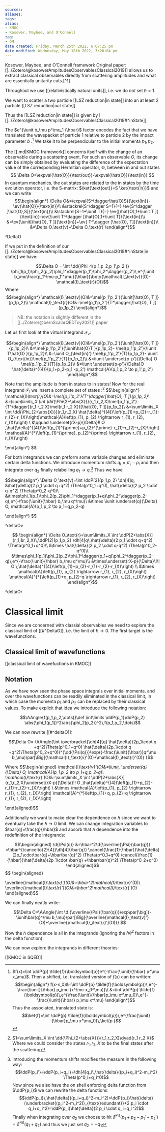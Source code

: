 ```yaml
---
sources:
aliases: 
tags: 
alias:
- KMOC
- Kosower, Maybee, and O’Connell
tag:
- QM
date created: Friday, March 25th 2022, 6:07:25 pm
date modified: Wednesday, May 18th 2022, 3:20:04 pm
---
```

Kosower, Maybee, and O’Connell framework
$\newcommand{\d}[1]{\,\mathrm{d}#1\,}$
$\newcommand{\dd}[2][]{\,\mathrm{d}^{#1}#2\,}$
$\newcommand{\dh}[2][]{\,\mathrm{ \hat{d}}^{#1}#2\,}$
$\newcommand{\ddP}[2][]{\,\mathrm{d}\Phi_{#1}(#2)\,}$
$\newcommand{\AAngle}[1]{\Bigg\langle\hspace{-0.6em}\Bigg\langle #1\Bigg\rangle\hspace{-0.6em}\Bigg\rangle}$
$\newcommand{\def}{\coloneqq}$
Original paper:
[[../Zotero/@kosowerAmplitudesObservablesClassical2019]]
$\newcommand{\par}[2][]{#1(#2 #1)}$
allows us to extract classical observables directly from scattering amplitudes and what are essentially unitarity cuts.[^1]

Throughout we use [[relativistically natural units]], i.e. we do *not* set $\hbar=1$.

We want to scatter a two particle [[LSZ reduction|in state]] into an at least 2 particle [[LSZ reduction|out state]]. 

Thus the [[LSZ reduction|in state]] is given by 
![[../Zotero/@kosowerAmplitudesObservablesClassical2019#^inState]]



The $e^{\iunit b_\mu p^\mu_1 /\hbar}$ factor encodes the fact that we have translated the wavepacket of particle $1$ relative to particle $2$ by the impact parameter $b$ .[^2] We take it to be perpendicular to the initial momenta $p_1,p_2$.

The [[.md|KMOC framework]] concerns itself with the change of an observable during a scattering event. For such an observable ${O}$, its change can be simply obtained by evaluating the difference of the expectation value of the corresponding Hermitian operator, $\mathbb{O}$, between in and out states
$$
\Delta O=\expval{\hat{O}}{\text{out}}-\expval{\hat{O}}{\text{in}}
$$
In quantum mechanics, the out states are related to the in states by the time evolution operator, i.e. the S-matrix: $\ket{\text{out}}=S \ket{\text{in}}$ and we can write
$$\begin{align*}
\Delta O&=\expval{S^\dagger\hat{O}S}{\text{in}}-\ev{\hat{O}}{\text{in}}\\
&\stackrel{S^\dagger S=1}{=} \ev{S^\dagger [\hat{O},S]}{\text{in}}\\
&\stackrel{S=1+\iunit T}{=} \ev{[\hat{O},1+\iunit T ]}{\text{in}}-\ev{\iunit T^\dagger [\hat{O},1+\iunit T]}{\text{in}}\\
&=\ev{\iunit[\hat{O}, T ]}{\text{in}}+\ev{ T^\dagger [\hat{O}, T]}{\text{in}}\\
&=\Delta O_\text{v}+\Delta O_\text{r}
\end{align*}$$

^DeltaO

If we put in the definition of our [[../Zotero/@kosowerAmplitudesObservablesClassical2019#^inState|in state]] we have:


$$\Delta O = \int \dd{\Phi_4(p_1,p_2,p_1',p_2')} \phi_1(p_1)\phi_2(p_2)\phi_1^\dagger(p_1')\phi_2^\dagger(p_2')\,e^{\iunit b_\mu\frac{p_1^\mu-p_1'^\mu}{\hbar}}\bqty{\mathcal{I_\text{v}}(O)-\mathcal{I}_\text{r}(O)}$$
Where 
$$\begin{align*}
\mathcal{I}_\text{v}(O)&=\mel{p_1'p_2'}{\iunit[\hat{O}, T ]}{p_1p_2}\\
\mathcal{I}_\text{r}(O)&=\mel{p_1'p_2'}{T^\dagger[\hat{O}, T ]}{p_1p_2}
\end{align*}$$
>NB: the notation is slightly different in the [[../Zotero/@bernScalarQEDToy2021]] paper

Let us first look at the virtual integrand $\mathcal{I}_\text{v}$:

$$\begin{align*}
\mathcal{I}_\text{v}(O)&=\mel{p_1'p_2'}{\iunit[\hat{O}, T ]}{p_1p_2}\\
&=\mel{p_1'p_2'}{\iunit\hat{O}T }{p_1p_2}- \mel{p_1'p_2'}{\iunit T\hat{O} }{p_1p_2}\\
&=\iunit O_{\text{in}'} \mel{p_1'p_2'}{T}{p_1p_2}- \iunit O_{\text{in}}\mel{p_1'p_2'}{T}{p_1p_2}\\
&=\iunit \underset{p-p'}{\Delta} O \mel{p_1'p_2'}{T}{p_1p_2}\\
&=\iunit \underset{p-p'}{\Delta}O \hat{\delta}^{(4)}(p_1+p_2-p_1'-p_2') \mathcal{A}(p_1,p_2 \to p_1',p_2')
\end{align*}$$

Note that the amplitude is from in states to in states!
Now for the real integrand $\mathcal{I}_\text{r}$ we insert a complete set of states :[^3]
$$\begin{align*}
\mathcal{I}_\text{r}(O)&=\mel{p_1'p_2'}{T^\dagger[\hat{O}, T ]}{p_1p_2}\\
&=\sum\limits_X \int \dd{\Phi_{2+\abs{X}}}(r_1,r_2,X)\mel{p_1'p_2'}{T^\dagger}{r_1 r_2 X}\mel{r_1 r_2 X}{[\hat{O}, T ]}{p_1p_2}\\
&=\sum\limits_X \int \dd{\Phi_{2+\abs{X}}}(r_1,r_2,X)  \hat{\delta}^{(4)}\left(p_{1}+p_{2}-r_{1}-r_{2}-r_{X}\right)\mathcal{A}\left(p_{1}, p_{2} \rightarrow r_{1}, r_{2}, r_{X}\right) \\
&\qquad \underset{rX-p}{\Delta}\!\! O \,\hat{\delta}^{(4)}\left(p_{1}^{\prime}+p_{2}^{\prime}-r_{1}-r_{2}-r_{X}\right)   \mathcal{A}^{*}\left(p_{1}^{\prime}, p_{2}^{\prime} \rightarrow r_{1}, r_{2}, r_{X}\right)

\end{align*}
$$

For both integrands we can preform some variable changes and eliminate certain delta functions. We introduce momentum shifts $q_i=p'_i-p_i$ and then integrate over $q_2$ finally relabelling $q_1 \to q$.[^4] Thus we have

$$\begin{align*}
\Delta O_\text{v}=\int \ddP[2]{p_1,p_2} \dh[4]q\, &\hat{\delta}(2 p_1 \cdot q+q^2) \Theta(p^0_1+q^0)\, \hat{\delta}(2 p_2 \cdot q-q^2) \Theta(p^0_2-q^0)\\
&\times\phi_1(p_1)\phi_2(p_2)\phi_1^\dagger(p_1+q)\phi_2^\dagger(p_2-q)\,e^{-\frac{\iunit}{\hbar} b_\mu q^\mu}\\
&\times \iunit \underset{q}{\Delta} O\, \mathcal{A}(p_1,p_2 \to p_1+q,p_2-q)

\end{align*}
$$

^deltaOv


$$
\begin{align*}
\Delta O_\text{r}=\sum\limits_X \int \ddP[2+\abs{X}]{r_1,&r_2,X}\,\ddP[2]{p_1,p_2} \dh[4]q\,\hat{\delta}(2 p_1 \cdot q+q^2) \Theta(p^0_1+q^0)\\
&\times \hat{\delta}(2 p_2 \cdot q-q^2) \Theta(p^0_2-q^0)\\
&\times\phi_1(p_1)\phi_2(p_2)\phi_1^\dagger(p_1+q)\phi_2^\dagger(p_2-q)\,e^{-\frac{\iunit}{\hbar} b_\mu q^\mu}\\
&\times\underset{rX-p}{\Delta}\!\! O \,\hat{\delta}^{(4)}\left(p_{1}+p_{2}-r_{1}-r_{2}-r_{X}\right) \\
&\times   \mathcal{A}\left(p_{1}, p_{2} \rightarrow r_{1}, r_{2}, r_{X}\right) \mathcal{A}^{*}\left(p_{1}+q, p_{2}-q \rightarrow r_{1}, r_{2}, r_{X}\right)
\end{align*}$$

^deltaOr

# Classical limit

Since we are concerned with classial observables we need to explore the classical limit of [[#^DeltaO]], i.e. the limit of $\hbar \to 0$. The first target is the wavefunctions. 

## Classical limit of wavefunctions

[[classical limit of wavefuctions in KMOC]]

## Notation

As we have now seen the phase space integrals over initial momenta, and over the wavefunctions can be readily eliminated in the classical limit, in which case the momenta   $p_1$ and $p_2$ can be replaced by their classical values. To make explicit that idea we introduce the following notation:



$$\AAngle{f(p_1,p_2,\dots)}\def \int\limits \ddP{p_1}\ddP{p_2} \abs{\phi_1(p_1)}^2\abs{\phi_2(p_2)}^2\,f(p_1,p_2,\dots)$$

We can now rewrite [[#^deltaO]]:

$$\Delta O= \AAngle{\int \overbracket{\dh[4]{q} \hat{\delta}(2p_1\cdot q +q^2)\Theta(p^0_1+q^0)  \hat{\delta}(2p_1\cdot q +q^2)\Theta(p^0_2+q^0)}^{\dd{\Psi(q)}}\exp({-\frac{\iunit}{\hbar}}q^\mu b_\mu)\par[\Big]{\mathcal{I}_\text{v}'(O)+\mathcal{I}_\text{r}'(O)} }$$

Where 
$$\begin{aligned}
\mathcal{I}_\text{v}'(O)&=\iunit\,  \underset{q}{\Delta} O\, \mathcal{A}(p_1,p_2 \to p_1+q,p_2-q)\\
\mathcal{I}_\text{r}'(O)&=\sum\limits_X \int \ddP[2+\abs{X}]{r_1,r_2,X}\underset{rX-p}{\Delta}\!\! O \,\hat{\delta}^{(4)}\left(p_{1}+p_{2}-r_{1}-r_{2}-r_{X}\right) \\
&\times   \mathcal{A}\left(p_{1}, p_{2} \rightarrow r_{1}, r_{2}, r_{X}\right) \mathcal{A}^{*}\left(p_{1}+q, p_{2}-q \rightarrow r_{1}, r_{2}, r_{X}\right)


\end{aligned}$$

Additionally we want to make clear the dependence on $\hbar$ since we want to eventually take the $\hbar \to0$ limit. We can change integration variables to $\bar{q}=\frac{q}{\hbar}$ and absorb that $\hbar$ dependence into the redefinition of the integrands:

$$\begin{aligned}
\d{\Psi(q)}
&=\hbar^2\d{\overline{\Psi}(\bar{q})}
=\hbar^{\cancelto{2}{4}}\dh[4]{\bar{q}} 
\cancel{\frac{1}{\hbar}}\hat{\delta}(2p_1\cdot\bar{q}+\hbar\bar{q}^2)
\Theta(p^0_1+q^0) 
\cancel{\frac{1}{\hbar}}\hat{\delta}(2p_1\cdot \bar{q} +\hbar\bar{q}^2)
\Theta(p^0_2+q^0)
\end{aligned}$$
$$
\begin{aligned}


\overline{\mathcal{I}_\text{v}'}(O)&=\hbar^2\mathcal{I}_\text{v}'(O)\\
\overline{\mathcal{I}_\text{r}'}(O)&=\hbar^2\mathcal{I}_\text{r}'(O)
\end{aligned}$$

We can finally neatly write:

$$\Delta O=\AAngle{\int \d {\overline{\Psi}(\bar{q})}\exp\par[\big]{-\iunit\bar{q}^\mu b_\mu}\par[\Big]{\overline{\mathcal{I}_\text{v}'}(O)+\overline{\mathcal{I}_\text{r}'}(O)}}  $$

Now the $\hbar$ dependence is all in the integrands  (ignoring the $\hbar \bar{q}^2$ factors in the delta function). 

We can now explore the integrands in different theories: 

[[KMOC in SQED]]






[^2]: $f(x)=\int \ddP{p} \tilde{f}(\boldsymbol{p})e^{-\frac{\iunit}{\hbar} p^\mu x_\mu}$. Then a shifted, i.e. translated version of $f(x)$ can be written:$$\begin{align*}
f(x-x_0)&=\int \ddP{p} \tilde{f}(\boldsymbol{p})\,e^{-\frac{\iunit}{\hbar} p_\mu (x^\mu-x_0^\mu)}\\
&=\int \ddP{p} \tilde{f}(\boldsymbol{p})\,e^{\frac{\iunit}{\hbar}p_\mu x^\mu_0}\,e^{-\frac{\iunit}{\hbar} p_\mu x^\mu}
\end{align*}$$
Thus the associated, translated state is:
$$\ket{f}=\int \ddP{p} \tilde{f}(\boldsymbol{p})\,e^{\frac{\iunit}{\hbar}p_\mu x^\mu_0}\,\ket{p }$$
[^3]: $1=\sum\limits_X \int \dd{\Phi_{2+\abs{X}}}(r_1,r_2,X)\dyad{r_1 r_2 X}$ Where we could consider the states ${r_1,r_2,X}$ to be the final states after the scattering
[^4]: Introducing the momentum shifts modifies the measure in the following way:
    $$\ddP{p_i'}=\ddP{p_i+q_i}=\dh[4]q_i\,\hat{\delta}((p_i+q_i)^2-m_i^2) \Theta(p^0_i+q_i^0)$$
            Now since we also have the on shell enforcing delta function from $\ddP{p_i}$ we can rewrite the delta functions:     $$\ddP{p_i}\,\hat{\delta}((p_i+q_i)^2-m_i^2)=\ddP{p_i}\hat{\delta}(\underbracket{(p_i^2-m_i^2)}_{\text{redundant}}+2 p_i \cdot q_i+q_i^2)=\ddP{p_i}\hat{\delta}(2 p_i \cdot q_i+q_i^2)$$
            Finally when integrating over $q_2$ we choose to hit $\hat{\delta}^{(4)}(p_1+p_2-p_1'-p_2')=\hat{\delta}^{(4)}(q_1+q_2)$ and thus we just set $q_2=-q_1$